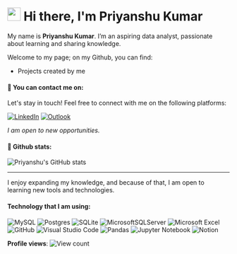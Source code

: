 # <img src="https://media.giphy.com/media/hvRJCLFzcasrR4ia7z/giphy.gif" width="30px"> Hi there, I'm Priyanshu Kumar
My name is **Priyanshu Kumar**. I’m an aspiring data analyst, passionate about learning and sharing knowledge.

Welcome to my page; on my Github, you can find:
- Projects created by me 

#### 📧 You can contact me on:

Let's stay in touch! Feel free to connect with me on the following platforms:

[![LinkedIn](https://img.shields.io/badge/LinkedIn-0077B5?style=for-the-badge&logo=linkedin&logoColor=white)]([https://www.linkedin.com/in/prynshukumar])
[![Outlook](https://img.shields.io/badge/Microsoft_Outlook-0078D4?style=for-the-badge&logo=microsoft-outlook&logoColor=white)](priyanshu9@outlook.in)

*I am open to new opportunities.*

#### 📜 Github stats:

![Priyanshu's GitHub stats](https://github-readme-stats.vercel.app/api?username=priyanshucore&show_icons=true&theme=transparent)


---

I enjoy expanding my knowledge, and because of that, I am open to learning new tools and technologies.

#### Technology that I am using:
![MySQL](https://img.shields.io/badge/mysql-4479A1.svg?style=for-the-badge&logo=mysql&logoColor=white)
![Postgres](https://img.shields.io/badge/postgres-%23316192.svg?style=for-the-badge&logo=postgresql&logoColor=white)
![SQLite](https://img.shields.io/badge/sqlite-%2307405e.svg?style=for-the-badge&logo=sqlite&logoColor=white)
![MicrosoftSQLServer](https://img.shields.io/badge/Microsoft%20SQL%20Sever-CC2927?style=flat-square&logo=microsoft%20sql%20server&logoColor=white)
![Microsoft Excel](https://img.shields.io/badge/Microsoft_Excel-217346?style=for-the-badge&logo=microsoft-excel&logoColor=white)
![GitHub](https://img.shields.io/badge/github-%23121011.svg?style=flat-square&logo=github&logoColor=white)
![Visual Studio Code](https://img.shields.io/badge/Visual%20Studio%20Code-0078d7.svg?style=flat-square&logo=visual-studio-code&logoColor=white)
![Pandas](https://img.shields.io/badge/pandas-%23150458.svg?style=for-the-badge&logo=pandas&logoColor=white)
![Jupyter Notebook](https://img.shields.io/badge/jupyter-%23FA0F00.svg?style=for-the-badge&logo=jupyter&logoColor=white)
![Notion](https://img.shields.io/badge/Notion-%23000000.svg?style=for-the-badge&logo=notion&logoColor=white)

**Profile views**: ![View count](https://komarev.com/ghpvc/?username=priyanshucore)
